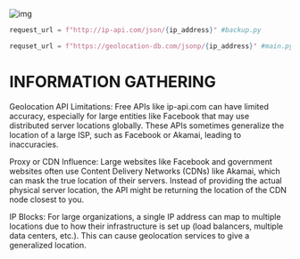 ![img](https://github.com/user-attachments/assets/74b5f95b-3816-4dc7-a404-a55e0fe1a285)
```py
request_url = f"http://ip-api.com/json/{ip_address}" #backup.py
```
```py
requset_url = f"https://geolocation-db.com/jsonp/{ip_address}" #main.py
```
<h1>INFORMATION GATHERING</h1>
<p>Geolocation API Limitations: Free APIs like ip-api.com can have limited accuracy, especially for large entities like Facebook that may use distributed server locations globally. These APIs sometimes generalize the location of a large ISP, such as Facebook or Akamai, leading to inaccuracies.

Proxy or CDN Influence: Large websites like Facebook and government websites often use Content Delivery Networks (CDNs) like Akamai, which can mask the true location of their servers. Instead of providing the actual physical server location, the API might be returning the location of the CDN node closest to you.

IP Blocks: For large organizations, a single IP address can map to multiple locations due to how their infrastructure is set up (load balancers, multiple data centers, etc.). This can cause geolocation services to give a generalized location.<p>
